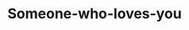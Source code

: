 # Someone-who-loves-you
<!DOCTYPE html>
<html>
	<head>
		<title>Somebody to You</title>
	  	<meta charset="utf-8">
	  	<link rel="icon" href="https://gamepedia.cursecdn.com/minecraft_gamepedia/a/a7/Heart.svg?version=dac1a46352ab4c25ad78a3cef0ceea86">
	  	<meta name="viewport" content="width=device-width, initial-scale=1, user-scalable=no">
	  	<style type="text/css">
/** Regular */
@font-face {
  font-family: "SF Display";
  font-weight: 400;
  src: url("https://sf.abarba.me/SF-UI-Display-Regular.otf");
}
/** Semibold */
@font-face {
  font-family: "SF Display";
  font-weight: 600;
  src: url("https://sf.abarba.me/SF-UI-Display-Semibold.otf");
}

/** Thin */
@font-face {
  font-family: "SF Display";
  font-weight: 300;
  src: url("https://sf.abarba.me/SF-UI-Display-Thin.otf");
}
/** Bold */
@font-face {
  font-family: "SF Display";
  font-weight: 700;
  src: url("https://sf.abarba.me/SF-UI-Display-Bold.otf");
}
	  	*{
	  		font-family: SF Display;
	  		cursor: default;
			-webkit-user-select: none;
			-khtml-user-select: none;
			-moz-user-select: none;
			-ms-user-select: none;
			-o-user-select: none;
			user-select: none;
	  	}
	  	body{
	  		overflow: hidden;
	  		background-image: url();
	  		background-size: 100%;
	  		margin: 0;
	  		padding: 0;
	  	}
	  	.cc{
	  		position: fixed;
	  		color: #FFFFFF30;
	  		z-index: 10;
	  		top: 0;
	  		right: 0;
	  		font-size: 10pt;
	  		font-weight: lighter;
	  	}
	  	img{
			width: 100vw;
			height: 100vh;
			object-fit: cover;
			position: absolute;
		}
		.preload{
			position: absolute;
			height: 100vh;
			line-height: 100vh;
			width: 100vw;
			background: #000000E0;
			backdrop-filter: blur(10px);
			font-weight: lighter;
			font-size: 20pt;
			z-index: 100;
			text-align: center;
			color: #FFFFFF;
			opacity: 1;
			transition: all ease 1s;
			font-family: monospace;
		}
		.container{
			position: absolute;
			width: 100vw;
			height: 100vh;
		}
		.myoverlay{
			backdrop-filter: blur(7px);
		}
	  	.mywindow{
	  		background: #ECECEC;
	  		position: absolute;
	  		left: calc(50% - 250px);
	  		top: calc(50% - 120px);
	  		font-size: 12pt;
	  		border-radius: 10px;
	  		border: 1px solid #C6C6C6;
	  		box-shadow: 0px 0px 10px #00000020;
	  		
	  	}
	  	.myanimated{
	  		transition: all ease 0.3s;
	  	}
	  	.mycontrol{
	  		position: absolute;
	  		display: inline-block;	
	  		height: 30px;
	  		left: 10px;
	  		padding: 0px 5px;
	  	}
	  	.myheader{
	  		color: #767676;
	  		text-align: center;
	  		font-weight: bold;
	  		display: inline-block;
	  		width: 100%;
	  		height: 30px;
	  		line-height: 30px;
	  		border-radius: 10px 10px 0 0;
	  		background: rgb(209,209,209);
			background: linear-gradient(0deg, rgba(209,209,209,1) 0%, rgba(229,229,232,1) 100%);
			border-bottom: 1px solid #C6C6C6;

	  	}
	  	.myclose, .mymini, .mymax{
	  		display: inline-block;
	  		width: 12px;
	  		height: 12px;
	  		margin-top: 8px;
	  		border-radius: 10px;
	  		margin-right: 2px;
	  	}
	  	.myclose{
	  		background: #FE5D56;
	  		border: 1px solid #EA3E4A;
	  	}
	  	.myclose:hover{
	  		background: #EA3E4A;
	  	}
	  	.mymini{
	  		background: #F6BD28;
	  		border: 1px solid #F8AE1C;
	  	}
	  	.mymini:hover{
	  		background: #F8AE1C;
	  	}
	  	.mymax{
	  		background: #26CD3C;
	  		border: 1px solid #4BBA54;
	  	}
	  	.mymax:hover{
	  		background: #4BBA54;
	  	}
	  	.mybody{
	  		padding: 30px;
	  		padding-bottom: 100px;
	  	}
	  	.mytitle{
	  		font-weight: bold;
	  		font-size: 14pt;
	  		margin-bottom: 10px;
	  	}
	  	.mycontent{

	  	}
	  	.mytext{
	  		width: 350px;
			border-radius: 7px;
			padding: 5px;
			margin-left: 10px;
			box-sizing: border-box;
			border: 3px solid #dcdcdca0;
			-webkit-transition: 0.3s;
			transition: 0.3s;
			outline: none;
	  	}
	  	.mytext:focus{
	  		border: 3px solid rgba(10,107,254,0.5);
	  		/*transform: translateY(-2px);*/
	  	}
	  	.mytext:hover{
	  		cursor: text;
	  	}
	  	.mybutton{
	  		position: absolute;
	  		height: 30px;
	  		line-height: 30px;
	  		bottom: 20px;
	  		right: 20px;
	  	}
	  	.mybuttonyes, .mybuttonno{
	  		display: inline-block;
	  		width: 80px;
	  		background: cyan;
	  		height: 30px;
	  		line-height: 30px;
	  		margin-top: 0px;
	  		text-align: center;
	  		border-radius: 5px;
	  		margin-left: 10px; 
	  		font-weight:  600;
	  	}
	  	.mybuttonyes{
	  		background: rgb(10,107,254);
			background: linear-gradient(0deg, rgba(10,107,254,1) 0%, rgba(106,163,252,1) 100%);
			color: #FFFFFF;
	  		border: 1px solid #015FFC;
	  	}
	  	.mybuttonyes:hover{
	  		background: rgb(10,107,254);
	  	}
	  	.mybuttonno{
	  		background: #FFFFFF;
	  		border: 1px solid #C6C6C6;
	  	}
	  	.mybuttonno:hover{
	  		background: #EDEDED;
	  	}
	  	.myresize{
	  		width: 15px;
			height: 15px;
			position: absolute;
			right: 0;
			bottom: 0;
			cursor: se-resize;
	  	}
	  	.vidcont{
	  		width: 100vw;
	  		height: 100vh;
	  		position: absolute;
	  		display: none;
	  		background: #000000A0;
	  		z-index: 2;
	  	}
	  	.myhide{
	  		display: none;
	  	}
	  	.vidcont:hover{
	  		cursor: none;
	  	}
	  	video:hover{
	  		cursor: none;
	  	}
	  	video{
			position: relative;
			left: 0;
			top: 0;
			opacity: 1;
	  	}
	  	.divvideo{
			width: 688px;
			height: 576px;
			border-radius: 20px;
			overflow: hidden;
			position: relative;
			top: 50%;
			left: 50%;
			transform: translate(-50%,-50%);
			z-index: 10;
	  	}
	  	.myclock{
	  		display: none;
	  		position: absolute;
	  		z-index: 2;
	  		color: #FFFFFF;
	  		text-align: center;
	  		width: calc(100vw - 50px);
	  		padding: 25px;
	  	}
	  	.contjam{
	  		position: absolute;
	  		width: 100%;
	  		top: 50vh;
	  		left: 0;
	  		transform: translateY(-50%);
	  		text-align: center;
	  		margin: 0;
	  		padding: 0;
	  	}
	  	.jam{
	  		position: relative;
	  		font-size: 100px;
	  		font-weight: 300;
	  	}
	  	.tanggal{
	  		position: relative;
	  		font-size: 20px;
	  		margin-top: 15px;
	  	}
	  	.ucapan{
	  		position: relative;
	  		color: #000000;
	  		font-size: 20px;
	  		margin-top: 50px;
	  		background: #EAEAEA90;
	  		left: calc(50% - 220px - 20px);
	  		width: 440px;
	  		padding: 30px 20px;
	  		border-radius: 25px;
	  		transition: all ease 0.3s;
	  	}
	  	.ucapan:active{
	  		transform: scale(1.02);
	  	}
	  	.ucapan:hover, .ucapan *:hover{
	  		cursor: pointer;
	  	}
	  	.ucapan::before{
	  		content: 'ketuk untuk mencari';
	  		font-size: 12pt;
	  		width: 200px;
	  		height: 50px;
	  		line-height: 50px;
	  		left: 50%;
	  		bottom: -80px;
	  		background: #FFFFFFB0;
	  		position: absolute;
	  		z-index: 99;
	  		border-radius: 10px;
	  		transform: translateX(-50%);
	  		opacity: 0;
	  		transition: all ease 0.3s;
	  		pointer-events: none;
	  	}
	  	.ucapan:hover::before{
	  		bottom: -60px;
	  		opacity: 1;
	  	}
	  	.myakun{
	  		color: #FFFFFF;
	  		background: #00000080;
	  		transform: translateY(0px);
	  		width: 200px;
	  		height: 30px;
	  		line-height: 30px;
	  		border-radius: 5px;
	  		display: inline-block;
	  		margin: 3px 2px;
	  		transition: background ease 0.3s;
	  		backdrop-filter: blur(10px);
	  	}
	  	.myakun:hover{
	  		background: #000000E0;
	  		cursor: pointer;
	  	}
	  	#nama *{
	  		transition: all ease 0.3s;
	  	}
	  	#nama:hover{
	  		cursor: default;
	  	}
	  	#nama::before{
	  		content: 'ketuk untuk mengubah';
	  		width: 200px;
	  		height: 50px;
	  		line-height: 50px;
	  		left: 0;
	  		top: 45px;
	  		background: #00000090;
	  		position: absolute;
	  		z-index: 99;
	  		border-radius: 10px;
	  		transition: all ease 0.3s;
	  		opacity: 0;
	  		pointer-events: none;
	  	}
	  	#nama:hover::before{
	  		top: 35px;
	  		opacity: 1;
	  	}
	  	#nama *:hover, #textcari:hover{
	  		cursor: text;
	  		color: #FFFFFFA0;
	  	}
	  	#oke:hover{
	  		background: #FFFFFF30;
	  		cursor: pointer;
	  	}
	  	.tombolcari:hover{
	  		background: rgb(10,107,254);
	  		color: #FFFFFF;
	  	}
	  	.shortcut{
	  		position: fixed;
	  		bottom: 0;
	  		width: 100px;
	  		height: 70px;
	  		line-height: 70px;
	  		background: #FFFFFF10;
	  		margin: 10px;
	  		border-radius: 20px;
	  		cursor: pointer;
	  		transition: transform ease 0.3s;
	  		backdrop-filter: blur(3px);
	  	}
	  	.shortcut:hover{
	  		transform: scale(1.1);
	  		backdrop-filter: blur(5px);
	  	}
	  	.shortcut:active{
	  		transform: scale(0.9);
	  		backdrop-filter: blur(5px);
	  	}
	  	.kiri{
	  		left: 0;
	  	}
	  	.kanan{
	  		right: 0;
	  	}
	  </style>
	</head>
	<body onload="init()">
		<audio id="myAudio">
			<source src="music.mp3" type="audio/mpeg">
			Your browser does not support the audio element.
		</audio>
		<audio id="myOpening">
			<source src="opening.mp3" type="audio/mpeg">
			Your browser does not support the audio element.
		</audio>
		<div class="preload">PLEASE WAIT</div>
		<div class="vidcont myoverlay">
			<div class="divvideo">
				<video id="myVideo" width="100%" height="100%">
				  <source src="video.mp4" type="video/mp4">
				  Your browser doe`s not support HTML5 video.
				</video>
			</div>
		</div>
		<img src="wp2.png">
		<div class="container">
			<div class="myclock">
				<div class="myakun" id="nama">
					<span id="spannama3" onclick="gantinama()"></span>
				</div>
				<div class="myakun" onclick="kembali()">Kembali</div>
				<div class="myakun" onclick="reverse()">Reset</div>
				<div class="contjam">
					<div class="jam">-:-</div>
					<div class="tanggal">-</div>
					<div class="ucapan myoverlay" onclick="carigoogle()"><span id="spannama2"></span></div>	
				</div>
				<div class="shortcut kanan" onclick="toggleFullscreen()">fullscreen</div>
				<div class="shortcut kiri" onclick="wpblur()">blur</div>
			</div>
			<div class="mywindow" id="myform" style="width: 500px; height: 240px">
				<div class="myheader">
					Registrasi
				</div>
				<div class="mybody">
					<div class="mytitle">
						Isi identitas anda terlebih dahulu
					</div>
					<div class="mycontent">
						Tekan tombol merah untuk reset nama.<br><br>
						Nama :
						<input class="mytext" type="text" id="mynama" name="nama">
					</div>
					<div class="mybutton">
						<div class="mybuttonyes" onclick="mywrite()">oke</div>
					</div>
				</div>	
			</div>
			<div class="mywindow myanimated myhide" id="mywindow" style="width: 500px; height: 240px">
				<div class="mycontrol">
					<div class="myclose" onclick="reverse()"></div>
					<div class="mymini"></div>
					<div class="mymax"></div>
				</div>
				<div class="myheader" id="mywindowheader">
					halo <span id="spannama"></span>
				</div>
				<div class="mybody">
					<div class="mytitle">
						Aku sejak lama suka padamu.
					</div>
					<div class="mycontent">
						Maukah kau menjadi orang yang selalu ada disisiku, yang selalu ada disaat senang ataupun susah, yang selalu ada sampai akhir hayatku?
					</div>
					<div class="mybutton">
						<div class="mybuttonno" onmouseover="move()" onclick="move2()" >tidak</div>
						<div class="mybuttonyes" onclick="playVid()">iya</div>
					</div>
				</div>
				<div class="myresize"></div>
			</div>
		</div>
		<span style="position: absolute; text-align: center; line-height: 100vh; width: 100vw; z-index:-10;">jangan dijual bos</span>
		<script src="https://ajax.googleapis.com/ajax/libs/jquery/3.4.1/jquery.min.js"></script>
	  	<script type="text/javascript">
	  		/*

			referensi

	  		https://www.w3schools.com/howto/howto_js_draggable.asp
	  		https://stackoverflow.com/questions/2310734/how-to-make-html-text-unselectable
	  		http://stackoverflow.com/questions/8960193/how-to-make-html-element-resizable-using-pure-javascript/33523184

	  		*/
	  		namaku=localStorage.getItem("nama");
			blur="true"; 
			$(window).on('load',function(){
				$('.preload').css('background','#00000000').css('color','#FFFFFF00').css('backdrop-filter','blur(0px)').text('SELESAI').css('z-index','-2');
			});
	  		function init(){
	  			startTime();
	  			stopOpening();
	  			add='<div class="cc">copyright Andika Sujanadi @2020</div>';
	  			$('body').append(add);
	  			if(localStorage.getItem("nama") != null && localStorage.getItem("checked") == "yoi"){
		  			namaku=localStorage.getItem("nama");
		  			myclock();
		  		}else if(localStorage.getItem("nama") != null){
		  			mystart();
		  		}
		  		if(localStorage.getItem("blur")=="true"){
		  			wpblur();
		  		}

	  		}
	  		$('img').on('dragstart', function(event) { event.preventDefault(); });
	  		dragElement(document.getElementById("mywindow"));
			function dragElement(elmnt) {
			  var pos1 = 0, pos2 = 0, pos3 = 0, pos4 = 0;
			  if (document.getElementById(elmnt.id + "header")) {
			    document.getElementById(elmnt.id + "header").onmousedown = dragMouseDown;
			  } else {
			    elmnt.onmousedown = dragMouseDown;
			  }

			  function dragMouseDown(e) {
			    animasi();
			    e = e || window.event;
			    e.preventDefault();
			    pos3 = e.clientX;
			    pos4 = e.clientY;
			    document.onmouseup = closeDragElement;
			    document.onmousemove = elementDrag;
			  }

			  function elementDrag(e) {
			    e = e || window.event;
			    e.preventDefault();
			    pos1 = pos3 - e.clientX;
			    pos2 = pos4 - e.clientY;
			    pos3 = e.clientX;
			    pos4 = e.clientY;
			    elmnt.style.top = (elmnt.offsetTop - pos2) + "px";
			    elmnt.style.left = (elmnt.offsetLeft - pos1) + "px";
			  }

			  function closeDragElement() {
			    document.onmouseup = null;
			    document.onmousemove = null;
			    animasi();
			  }
			}

			var mywindow = document.querySelector('#mywindow');
			var myresize = document.querySelector('.myresize');
			myresize.addEventListener('mousedown', initDrag, false);
			var startX, startY, startWidth, startHeight;
			function initDrag(e) {
			   startX = e.clientX;
			   startY = e.clientY;
			   startWidth = parseInt(document.defaultView.getComputedStyle(mywindow).width, 10);
			   startHeight = parseInt(document.defaultView.getComputedStyle(mywindow).height, 10);
			   document.documentElement.addEventListener('mousemove', doDrag, false);
			   document.documentElement.addEventListener('mouseup', stopDrag, false);
			}

			function doDrag(e) {
			   mywindow.style.width = (startWidth + e.clientX - startX) + 'px';
			   mywindow.style.height = (startHeight + e.clientY - startY) + 'px';
			    animasi();
			}

			function stopDrag(e) {
			    document.documentElement.removeEventListener('mousemove', doDrag, false);
			    document.documentElement.removeEventListener('mouseup', stopDrag, false);
			    animasi();
			}
			var elem = document.documentElement;
			function openFullscreen() {
			  if (elem.requestFullscreen) {
			    elem.requestFullscreen();
			  } else if (elem.mozRequestFullScreen) { /* Firefox */
			    elem.mozRequestFullScreen();
			  } else if (elem.webkitRequestFullscreen) { /* Chrome, Safari & Opera */
			    elem.webkitRequestFullscreen();
			  } else if (elem.msRequestFullscreen) { /* IE/Edge */
			    elem.msRequestFullscreen();
			  }
			}
			function move(){
				kali=20;
				addanimation();
				random1=(mywindow.offsetTop+(Math.floor(Math.random() * 10)-5)*kali);
				random2=(mywindow.offsetLeft+(Math.floor(Math.random() * 10)-5)*kali);
				if(random1>0 && random1<33)random1=33+20;
				if(random1<0 && random1>-33)random1=-33-20;
				if(random2>0 && random2<83)random2=83+20;
				if(random2<0 && random2>-83)random2=-83-20;
				if(random1==0 && random2==0)random1=-100;
				mywindow.style.top  = random1 + 'px';
				mywindow.style.left = random2 + 'px';
				if(random1<0 || ((random1+mywindow.clientHeight)>window.innerHeight)){
					mywindow.style.top = "calc(50% - "+mywindow.clientHeight/2+"px)";
				}
				if(random2<0  || ((random2+mywindow.clientWidth)>window.innerWidth)){
					mywindow.style.left = "calc(50% - "+mywindow.clientWidth/2+"px)";
				}
			}
			function move2(){
				kali=50;
				addanimation();
				random1=(mywindow.offsetTop+(Math.floor(Math.random() * 10)-5)*kali);
				random2=(mywindow.offsetLeft+(Math.floor(Math.random() * 10)-5)*kali);
				if(random1>0 && random1<33)random1=33+20;
				if(random1<0 && random1>-33)random1=-33-20;
				if(random2>0 && random2<83)random2=83+20;
				if(random2<0 && random2>-83)random2=-83-20;
				if(random1==0 && random2==0)random1=-100;
				mywindow.style.top  = random1 + 'px';
				mywindow.style.left = random2 + 'px';
				if(random1<0 || ((random1+mywindow.clientHeight)>window.innerHeight)){
					mywindow.style.top = "calc(50% - "+mywindow.clientHeight/2+"px)";
				}
				if(random2<0  || ((random2+mywindow.clientWidth)>window.innerWidth)){
					mywindow.style.left = "calc(50% - "+mywindow.clientWidth/2+"px)";
				}
			}
			function addanimation(){
			   var element = document.getElementById("mywindow");
			   element.classList.add("myanimated");
			}
			function animasi() {
			   var element = document.getElementById("mywindow");
			   element.classList.toggle("myanimated");
			}
			var vid = document.getElementById("myVideo"); 
			function playVid() { 
				stopOpening();
				openFullscreen();
				$('#myVideo').show();
				$('.vidcont').fadeIn();
				localStorage.setItem("checked", "yoi");
				$('#mywindow').fadeOut(300);
			  	vid.play(); 
			} 
			vid.onended = function() {
				playAudio();
			    $('.vidcont').fadeOut();
			    myclock();
			}
			function capital_letter(str) 
			{
				if (!str){
					str='noname';
				}
			    str = str.split(" ");
			    for (var i = 0, x = str.length; i < x; i++) {
			        str[i] = str[i][0].toUpperCase() + str[i].substr(1);
			    }
			    return str.join(" ").substr(0, 20);
			}
			function mywrite(){
				openFullscreen();
				playOpening();
				nama = $('#mynama').val();
				$('#mynama').val('');
				nama = capital_letter(nama);
				localStorage.setItem("nama", nama);
				namaku=localStorage.getItem("nama");
				mystart();
			}
			function mystart(){
				$('#spannama').text(localStorage.getItem("nama"));
				$('#myform').hide();
				$('#mywindow').show();
				resetposisi();
			}
			function reverse(){
				stopOpening();
				$('#myform').fadeIn();
				$('#mywindow').hide();
				$('.myclock').hide();
				if(blur=="false"){
					wpblur();
				}
				localStorage.clear();
			}
			function kembali(){
				stopOpening();
				localStorage.removeItem("checked");
				if(blur=="false"){
					wpblur();
				}
				$('#myform').hide();
				$('#mywindow').fadeIn();
				$('.myclock').hide();
			}
			function gantinama(){
				nama=$('#spannama3').text();
				$("#nama *").remove();
				$("#nama").append("<input type='text' id='textnama' value='"+nama+"' style='background:#00000000; color:#FFF; outline: none; box-sizing:border-box; border: 0px solid #000;' placeholder='nama' autofocus></input><span id='oke' style='transition: all ease 0.3s; border-radius:5px; width:30px; height:25px; margin-top:2.5px; line-height:25px; position:absolute; right:3px;' onclick='gantinamaok()'>oke</span>");
				textnama=document.querySelector('#textnama');
				textnama.autofocus = true;
				textnama.setSelectionRange(0, textnama.value.length);
				textnama.addEventListener('keypress', function (e) {
				    if (e.key === 'Enter') {
				      gantinamaok();
				    }
				});
			}
			function gantinamaok(){
				textnama=document.querySelector('#textnama');
				textnama.autofocus = false;
				nama=$('#textnama').val();
				nama = capital_letter(nama);
				localStorage.setItem("nama", nama);
				$("#nama *").remove();
				$("#nama").append('<span id="spannama3" onclick="gantinama()">'+localStorage.getItem("nama")+'</span>')
			}
			cari=true;
			selesai=false;
			function carigoogle(){
				if (cari){
					cari=false;
					selesai=false;
					$('.ucapan').text('');
					$('.ucapan *').remove();
					$(".ucapan").append("<input type='text' id='textcari' style='background:#00000000; width:300px; transform:translateX(-70px); color:#000; outline: none; box-sizing:border-box; border: 0px solid #000; font-size:20px' placeholder='cari di sini' autofocus></input><span class='tombolcari'; style='transition: all ease 0.3s; border-radius:10px; width:60px; height:50px; top:calc(50% - 25px); right:90px; line-height:50px; position:absolute;' onclick='cariok()'>cari</span><span class='tombolcari'; style='transition: all ease 0.3s; border-radius:10px; width:60px; height:50px; top:calc(50% - 25px); right:20px; line-height:50px; position:absolute;' onclick='caribatal()'>batal</span>");
					document.querySelector('#textcari').addEventListener('keyup', function (e) {
					    if (e.key === 'Enter') {
				      		cariok();
					    }
					    if(e.key === "Escape") {
					    	caribatal();
					    }
					});
					document.querySelector('body').addEventListener('keyup', function (e) {
					    if(e.key === "Escape") {
					    	caribatal();
					    }
					});
				}
				if(selesai){
					cari=true;
				}
			}
			function cariok(){
				window.open("https://www.google.com/search?q="+$('#textcari').val());
				caribatal();
			}
			function caribatal(){
				$('.ucapan *').remove();
				$(".ucapan").append('<span id="spannama2"></span>');
				var today = new Date();
				var h = today.getHours();
				if(h>23)tulis('malam','seharusnya kamu sudah tidur');
				else if(h>19)tulis('malam','waktunya mengisi energi');
				else if(h>18)tulis('petang','selamat menikmati senja');
				else if(h>14)tulis('sore','selamat menjalani hari');
				else if(h>13)tulis('siang','tetap semangat')
				else if(h>9)tulis('siang','selamat bekerja')
				else if(h>4)tulis('pagi','selamat beraktivitas');
				else tulis('malam','seharusnya kamu sudah tidur');
				selesai=true;
			}
			function resetposisi(){
				mywindow.style.top = "calc(50% - "+mywindow.clientHeight/2+"px)";
				mywindow.style.left = "calc(50% - "+mywindow.clientWidth/2+"px)";
			}
			document.querySelector('#mynama').addEventListener('keypress', function (e) {
			    if (e.key === 'Enter') {
			      mywrite();
			    }
			});
			function myclock(){
				$('#spannama3').text(localStorage.getItem("nama"));
				localStorage.setItem("checked", "yoi");
				$('#myform').hide();
				$('#mywindow').hide();
				$('#myVideo').hide();
				$('.myclock').show();
			}
			jalan=false;
			function startTime(){
				var today = new Date();
				var h = today.getHours();
				var m = today.getMinutes();
				var s = today.getSeconds();
				h = checkTime(h);
				m = checkTime(m);
				s = checkTime(s);
				document.querySelector('.jam').innerHTML =	h + ":" + m;
				var t = setTimeout(startTime, 500);
				mytanggal();
				if(cari){
					if(h>23)tulis('malam','seharusnya kamu sudah tidur');
					else if(h>18)tulis('malam','waktunya mengisi energi');
					else if(h>17)tulis('petang','selamat menikmati senja');
					else if(h>14)tulis('sore','selamat menjalani hari');
					else if(h>13)tulis('siang','tetap semangat')
					else if(h>9)tulis('siang','selamat bekerja')
					else if(h>4)tulis('pagi','selamat beraktivitas');
					else tulis('malam','seharusnya kamu sudah tidur');
					if(h>18)     document.querySelector('img').src="wp1.png";
					else if(h>4) document.querySelector('img').src="wp2.png";
					else         document.querySelector('img').src="wp1.png";
				}
				if(window.btoa($('.cc').text())!='Y29weXJpZ2h0IEFuZGlrYSBTdWphbmFkaSBAMjAyMA=='){
					if(jalan) $('.container').remove();
					if(jalan) $('img').remove();
					jalan=true;
				}
			}
			function tulis(waktu,ucapan){
				$("#spannama2").text('Selamat '+waktu+' '+localStorage.getItem("nama")+', '+ucapan+'.');
			}
			function checkTime(i) {
				if (i < 10) {i = "0" + i};
				return i;
			}
			var elem = document.documentElement;
			fs=false;
			function openFullscreen() {
				fs=true;
				if (elem.requestFullscreen) {
					elem.requestFullscreen();
				} else if (elem.mozRequestFullScreen) { /* Firefox */
					elem.mozRequestFullScreen();
				} else if (elem.webkitRequestFullscreen) { /* Chrome, Safari & Opera */
					elem.webkitRequestFullscreen();
				} else if (elem.msRequestFullscreen) { /* IE/Edge */
					elem.msRequestFullscreen();
				}
			}
			function toggleFullscreen() {
				if( window.innerHeight == screen.height){
				    fs=true;
				}
				else{
					fs=false;
				}
				if(fs){
					fs=false;
					if (document.exitFullscreen) {
						document.exitFullscreen();
					} else if (document.mozCancelFullScreen) {
						document.mozCancelFullScreen();
					} else if (document.webkitExitFullscreen) {
						document.webkitExitFullscreen();
					} else if (document.msExitFullscreen) {
						document.msExitFullscreen();
					}
				}
				else{
					openFullscreen();
				}
			  
			}
			function mytanggal(){
				var hari = ['Minggu', 'Senin', 'Selasa', 'Rabu', 'Kamis', 'Jumat', 'Sabtu'];
				var bulan = ['Januari', 'Februari', 'Maret', 'April', 'Mei', 'Juni', 'Juli', 'Agustus', 'September', 'Oktober', 'Nopember', 'Desember'];
				var d = new Date();
				var dayName = hari[d.getDay()];
				var monthName = bulan[d.getMonth()];
				tanggal=(dayName+', '+d.getDate()+' '+monthName);
				$('.tanggal').text(tanggal);
			}
			function wpblur(){
				$('.container').toggleClass("myoverlay");
				localStorage.setItem("blur", blur);
				if(blur=="true"){
					blur="false";
				}
				else{
					blur="true";
				}
			}
			function playAudio() { 
				var x = document.getElementById("myAudio"); 
				x.volume = 0.15;
				x.play(); 
			}
			function playOpening() { 
				var x = document.getElementById("myOpening"); 
				x.volume = 0.3;
				x.play(); 
				x.addEventListener("ended",function() {
					stopOpening();
				});
			}
			function stopOpening(){
				var x = document.getElementById("myOpening"); 
				x.pause();
				x.currentTime = 0;
				var x = document.getElementById("myAudio"); 
				x.pause();
				x.currentTime = 0;
			}
	  	</script>
	</body>
</html>
